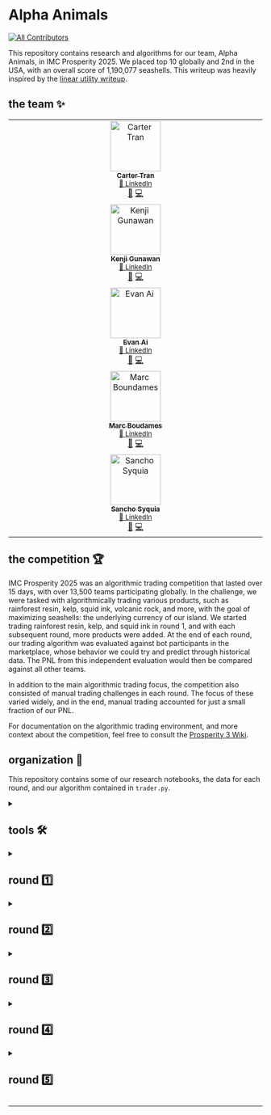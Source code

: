 # Alpha Animals
<!-- ALL-CONTRIBUTORS-BADGE:START - Do not remove or modify this section -->
[![All Contributors](https://img.shields.io/badge/all_contributors-3-orange.svg?style=flat-square)](#contributors-)
<!-- ALL-CONTRIBUTORS-BADGE:END -->

This repository contains research and algorithms for our team, Alpha Animals, in IMC Prosperity 2025. We placed top 10 globally and 2nd in the USA, with an overall score of 1,190,077 seashells. This writeup was heavily inspired by the [linear utility writeup](https://github.com/ericcccsliu/imc-prosperity-2).

## the team ✨

<!-- ALL-CONTRIBUTORS-LIST:START - Do not remove or modify this section -->
<!-- prettier-ignore-start -->
<!-- markdownlint-disable -->
<table>
  <tbody>
    <tr>
      <td align="center" valign="top" width="14.28%">
        <a href="https://github.com/cartert27">
          <img src="https://avatars.githubusercontent.com/u/67401383?v=4?s=100" width="100px;" alt="Carter Tran"/>
          <br /><sub><b>Carter Tran</b></sub></a>
        <br /><sub><a href="https://www.linkedin.com/in/cartertran/" title="LinkedIn">🔗 LinkedIn</a></sub>
        <br /><a href="#research-cartert27" title="Research">🔬</a>
        <a href="https://github.com/cartert27/imc-prosperity-3/commits?author=cartert27" title="Code">💻</a>
      </td>
    </tr>
    <tr>
      <td align="center" valign="top" width="14.28%">
        <a href="https://github.com/kenjigunawan">
          <img src="https://avatars.githubusercontent.com/u/174416052?v=4?s=100" width="100px;" alt="Kenji Gunawan"/>
          <br /><sub><b>Kenji Gunawan</b></sub></a>
        <br /><sub><a href="https://www.linkedin.com/in/kenjigunawan/" title="LinkedIn">🔗 LinkedIn</a></sub>
        <br /><a href="#research-kenjigunawan" title="Research">🔬</a>
        <a href="https://github.com/cartert27/imc-prosperity-3/commits?author=kenjigunawan" title="Code">💻</a>
      </td>
    </tr>
    <tr>
      <td align="center" valign="top" width="14.28%">
        <a href="https://github.com/evanai23">
          <img src="https://avatars.githubusercontent.com/u/147462126?v=4?s=100" width="100px;" alt="Evan Ai"/>
          <br /><sub><b>Evan Ai</b></sub></a>
        <br /><sub><a href="https://www.linkedin.com/in/evanai/" title="LinkedIn">🔗 LinkedIn</a></sub>
        <br /><a href="#research-evanai23" title="Research">🔬</a>
        <a href="https://github.com/cartert27/imc-prosperity-3/commits?author=evanai23" title="Code">💻</a>
      </td>
    </tr>
    <tr>
      <td align="center" valign="top" width="14.28%">
        <a href="https://github.com/1marcb">
          <img src="https://avatars.githubusercontent.com/u/175369812?v=4?s=100" width="100px;" alt="Marc Boundames"/>
          <br /><sub><b>Marc Boudames</b></sub></a>
        <br /><sub><a href="https://www.linkedin.com/in/marc-boudames1/" title="LinkedIn">🔗 LinkedIn</a></sub>
        <br /><a href="#research-1marcb" title="Research">🔬</a>
        <a href="https://github.com/cartert27/imc-prosperity-3/commits?author=1marcb" title="Code">💻</a>
      </td>
    </tr>
    <tr>
      <td align="center" valign="top" width="14.28%">
        <a href="https://github.com/ssyquia">
          <img src="https://avatars.githubusercontent.com/u/54983967?v=4?s=100" width="100px;" alt="Sancho Syquia"/>
          <br /><sub><b>Sancho Syquia</b></sub></a>
        <br /><sub><a href="https://www.linkedin.com/in/ssyquia/" title="LinkedIn">🔗 LinkedIn</a></sub>
        <br /><a href="#research-ssyquia" title="Research">🔬</a>
        <a href="https://github.com/cartert27/imc-prosperity-3/commits?author=ssyquia" title="Code">💻</a>
      </td>
    </tr>
  </tbody>
</table>

<!-- markdownlint-restore -->
<!-- prettier-ignore-end -->
<!-- ALL-CONTRIBUTORS-LIST:END -->

## the competition 🏆


IMC Prosperity 2025 was an algorithmic trading competition that lasted over 15 days, with over 13,500 teams participating globally. In the challenge, we were tasked with algorithmically trading various products, such as rainforest resin, kelp, squid ink, volcanic rock, and more, with the goal of maximizing seashells: the underlying currency of our island. We started trading rainforest resin, kelp, and squid ink in round 1, and with each subsequent round, more products were added. At the end of each round, our trading algorithm was evaluated against bot participants in the marketplace, whose behavior we could try and predict through historical data. The PNL from this independent evaluation would then be compared against all other teams. 

In addition to the main algorithmic trading focus, the competition also consisted of manual trading challenges in each round. The focus of these varied widely, and in the end, manual trading accounted for just a small fraction of our PNL. 

For documentation on the algorithmic trading environment, and more context about the competition, feel free to consult the [Prosperity 3 Wiki](https://imc-prosperity.notion.site/Prosperity-3-Wiki-19ee8453a09380529731c4e6fb697ea4). 

## organization 📂

This repository contains some of our research notebooks, the data for each round, and our algorithm contained in `trader.py`. 

<details>
<summary><h2>tools 🛠️</h2></summary>

We relied heavily on the open source [backtester](https://github.com/jmerle/imc-prosperity-3-backtester) and [visualizer](https://github.com/jmerle/imc-prosperity-3-visualizer) built by [jmerle](https://github.com/jmerle). 

### backtester 🔙

The open-source backtester saved us a lot of development time, but we had a few qualms. First, the logging was too verbose, so we were unable to visualize our later runs from AWS Lambda errors. In round 4, we were able to trade with a foreign island using **conversions**, which were unsupported by the backtester. Unable to locally test our strategy properly, we misunderstood the trading mechanics and ended up losing a lot of profit to conversion costs. 

### dashboard 💨

The visualizer allowed us to walk through our algorithm one timestamp at a time, visualize the algorithms in terms of PnL, position sizing, order book, and more. It was very helpful for debugging and investigating the details of our algorithm's performance. 
</details>

<details>
<summary><h2>round 1️⃣</h2></summary>

**Products:** Rainforest resin, kelp, squid ink

**Strategy:**
For Kelp, we implemented a market making strategy that identified large bids and asks from consistent market makers to reduce noise from small orders. Our strategy tracked their mid-price to determine a reliable fair value, placing limit orders around this price with configurable spreads. We also incorporated opportunistic taking of orders when they appeared mispriced relative to our fair value.

For Rainforest Resin, we used a simplified market making approach with a hardcoded fair value of 10000. This allowed us to avoid complexities of price discovery in a relatively stable product while still capturing spread from market making.

For Squid Ink, we implemented a short-term volatility spike mean-reversion strategy. We would detect price movements that exceeded 3 standard deviations from a 10-timestamp moving window and take positions in the opposite direction of these movements, betting on the price reverting to the mean. The strategy also included position management rules to limit exposure time and risk.

After Round 1, we were ranked 207 in the world. 

</details>

<details>
<summary><h2>round 2️⃣</h2></summary>

**Products:** Picnic basket 1 and 2, jams, croissants, djembes

**Strategy:**
For Picnic Baskets, we implemented a statistical arbitrage strategy. We calculated the fair value of each basket using a linear model with coefficients for their component products (Croissants, Jams, and Djembes). When the market price of a basket diverged significantly from our calculated synthetic value, we attempted to trade to capture this difference.

However, due to a bug in our algorithm that caused it to try buying more than the position limit, our statistical arbitrage strategy wasn't functioning correctly. We decided to focus our efforts on other products rather than debugging this error, so we didn't actively trade the component products (Jams, Croissants, Djembes) during this round.

Despite these issues, our performance in Round 2 helped our team advance to rank 58.

</details>

<details>
<summary><h2>round 3️⃣</h2></summary>

**Products:** Volcanic rock, volcanic rock vouchers

**Strategy:**
For Volcanic Rock and its vouchers, we implemented an options pricing strategy using the Black-Scholes model. We treated vouchers as call options on Volcanic Rock with various strike prices. The strategy calculates implied volatility from market prices, maintains a rolling volatility window, and prices vouchers based on this volatility estimate. We also look for arbitrage opportunities between vouchers with different strike prices, exploiting situations where the price spread between vouchers deviates from their strike price differences.

For Volcanic Rock itself, we implemented a strategy that uses the average implied volatility from all vouchers to determine if the underlying rock is fairly priced. When the rock price significantly deviates from our model's prediction, we take directional positions.

Due to an unexpected bug in our code, we ended up shorting volcanic rock at the max position limit for the entire duration of the trading day. Fortunately for us, this strategy ended up working, bringing our ranking to 2nd in the world! 

</details>

<details>
<summary><h2>round 4️⃣</h2></summary>

**Products:** Magnificent macarons

**Strategy:**
For Magnificent Macarons, we implemented a cross-market arbitrage strategy that considers trading with a foreign island through the conversion mechanism. The strategy analyzes the bid/ask spreads in both local and foreign markets, accounting for transportation fees, import/export tariffs, and other conversion costs to identify profitable arbitrage opportunities.

Our approach dynamically adapts to market conditions based on the "sunlight index" observation:
- In normal sunlight regime: We execute two-way arbitrage, buying locally and selling abroad when local prices are lower than foreign prices (after accounting for fees), and vice versa.
- In low sunlight regime: We switch to an accumulation strategy, aggressively building up long positions while avoiding exports, capitalizing on the favorable conditions for holding inventory.

The strategy also includes market making elements, placing competitive bids and asks to provide liquidity while skewing order sizes based on our current position to maintain balance.

We couldn't get a working macarons strategy by the end of this round, and we decided to disable trading volcanic rock until we could get a proper strategy. Luckily enough for us, we remained 2nd in the world, while almost every other team in the top 30 dropped. 

</details>

<details>
<summary><h2>round 5️⃣</h2></summary>

**New Change:** Counterparties are revealed

**Strategy:**
With counterparties revealed, we implemented a copy trading strategy specifically for Squid Ink and Croissants by tracking trades made by "Olivia". When Olivia bought one of these products, we interpreted this as a bullish signal and also bought; when she sold, we took this as a bearish signal and sold alongside her. This approach helped us establish market regimes (bullish or bearish) based on insider behavior.

We did not actively trade Jams or Djembes in this round, focusing instead on the copy trading strategy for Croissants and Squid Ink, where we could leverage Olivia's insider information.

For the Magnificent Macarons, we made a quick fix to our regime modeling strategy by ignoring the sunlight index completely. Instead, we focused solely on statistical arbitrage throughout the entire trading day, as we weren't confident whether our sunlight threshold was overfit to previous data or not.

For other products, we maintained our existing strategies:
- Market making for Kelp and Rainforest Resin
- Statistical arbitrage for Picnic Baskets
- Black-Scholes model for Volcanic Rock Vouchers

We also implemented a position management system that scales order sizes based on current inventory to avoid overexposure, and added features to close positions for inactive products to reduce risk.

Unfortunately our luck ran dry, and we were not able to make up the ground from the previous two rounds, and ended up being surpassed by a few teams. We ended at 9th in the world and 2nd in the USA, behind CMU Physics. Overall, we're very thankful to have had the opportunity to compete in this competition, and we are pleased with the results for this being many of our first times competing in a trading competition. 

</details>

---

[^1]: Footnotes
